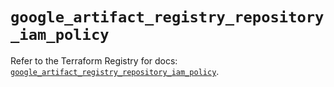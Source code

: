# `google_artifact_registry_repository_iam_policy`

Refer to the Terraform Registry for docs: [`google_artifact_registry_repository_iam_policy`](https://registry.terraform.io/providers/hashicorp/google/6.46.0/docs/resources/artifact_registry_repository_iam_policy).
